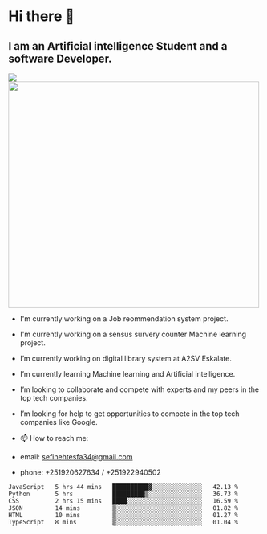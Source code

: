 # Hi there 👋
## I am an Artificial intelligence Student and a software Developer.
<img src = "https://github-readme-stats.vercel.app/api?username=sefinehtesfa34&&show_icons=true&title_color=ffffff&icon_color=bb2acf&text_color=daf7dc&bg_color=151515"/>
<img src="https://wakatime.com/share/@sefinehtesfa34/ae9674e3-b462-4438-9120-52fc3d0ffbbb.png" width ="500" height = "450"/>

- I'm currently working on a Job reommendation system project.
- I'm currently working on a sensus survery counter Machine learning project.
-  I’m currently working on digital library system at A2SV Eskalate.
-  I’m currently learning Machine learning and Artificial intelligence.
-  I’m looking to collaborate and compete with experts and my peers in the top tech companies.
-  I’m looking for help to get opportunities to compete in the top tech companies like Google.

- 📫 How to reach me: 
- email: sefinehtesfa34@gmail.com
- phone: +251920627634 / +251922940502
<!--START_SECTION:waka-->

```text
JavaScript   5 hrs 44 mins   ██████████▓░░░░░░░░░░░░░░   42.13 %
Python       5 hrs           █████████▒░░░░░░░░░░░░░░░   36.73 %
CSS          2 hrs 15 mins   ████░░░░░░░░░░░░░░░░░░░░░   16.59 %
JSON         14 mins         ▒░░░░░░░░░░░░░░░░░░░░░░░░   01.82 %
HTML         10 mins         ▒░░░░░░░░░░░░░░░░░░░░░░░░   01.27 %
TypeScript   8 mins          ▒░░░░░░░░░░░░░░░░░░░░░░░░   01.04 %
```

<!--END_SECTION:waka-->
